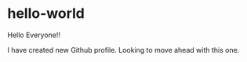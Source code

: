 # hello-world


Hello Everyone!!

I have created new Github profile. Looking to move ahead with this one.
